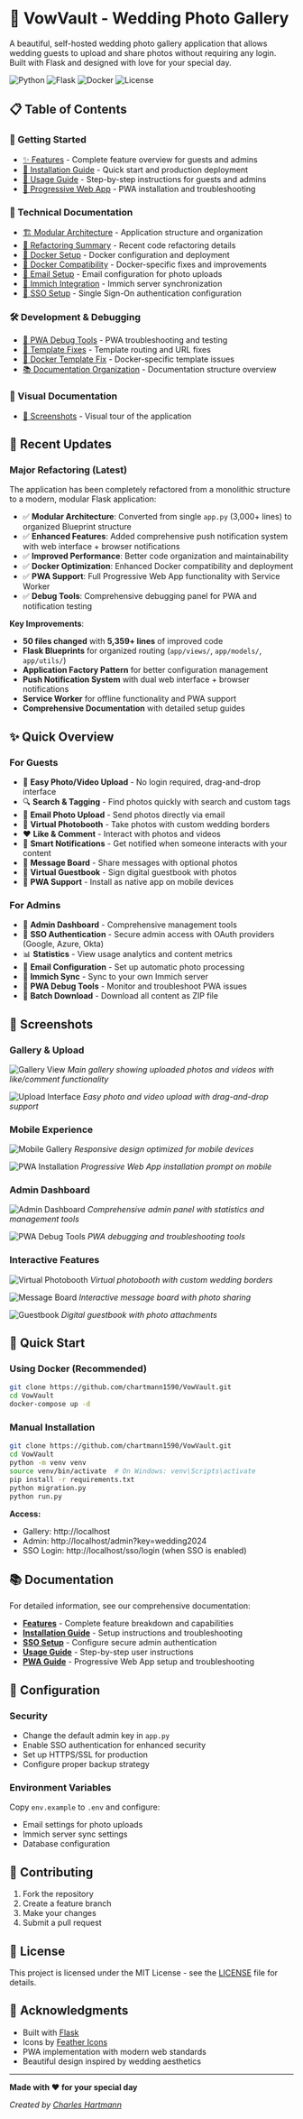 # 💑 VowVault - Wedding Photo Gallery

A beautiful, self-hosted wedding photo gallery application that allows wedding guests to upload and share photos without requiring any login. Built with Flask and designed with love for your special day.

![Python](https://img.shields.io/badge/python-3.11-blue.svg)
![Flask](https://img.shields.io/badge/flask-3.0-green.svg)
![Docker](https://img.shields.io/badge/docker-ready-blue.svg)
![License](https://img.shields.io/badge/license-MIT-green.svg)

## 📋 Table of Contents

### 🚀 Getting Started
- [✨ Features](docs/features.md) - Complete feature overview for guests and admins
- [🚀 Installation Guide](docs/installation.md) - Quick start and production deployment
- [📱 Usage Guide](docs/usage.md) - Step-by-step instructions for guests and admins
- [📱 Progressive Web App](docs/pwa.md) - PWA installation and troubleshooting

### 🔧 Technical Documentation
- [🏗️ Modular Architecture](docs/MODULAR_STRUCTURE.md) - Application structure and organization
- [🔄 Refactoring Summary](docs/REFACTORING_SUMMARY.md) - Recent code refactoring details
- [🐳 Docker Setup](docs/DOCKER_SETUP.md) - Docker configuration and deployment
- [🔧 Docker Compatibility](docs/DOCKER_COMPATIBILITY.md) - Docker-specific fixes and improvements
- [📧 Email Setup](docs/EMAIL_SETUP.md) - Email configuration for photo uploads
- [🔄 Immich Integration](docs/IMMICH_SETUP.md) - Immich server synchronization
- [🔐 SSO Setup](docs/sso_setup.md) - Single Sign-On authentication configuration

### 🛠️ Development & Debugging
- [🔧 PWA Debug Tools](docs/pwa.md#debugging) - PWA troubleshooting and testing
- [📱 Template Fixes](docs/TEMPLATE_FIXES.md) - Template routing and URL fixes
- [🐳 Docker Template Fix](docs/DOCKER_TEMPLATE_FIX.md) - Docker-specific template issues
- [📚 Documentation Organization](docs/ORGANIZATION_SUMMARY.md) - Documentation structure overview

### 📸 Visual Documentation
- [📸 Screenshots](#-screenshots) - Visual tour of the application

## 🔄 Recent Updates

### Major Refactoring (Latest)
The application has been completely refactored from a monolithic structure to a modern, modular Flask application:

- ✅ **Modular Architecture**: Converted from single `app.py` (3,000+ lines) to organized Blueprint structure
- ✅ **Enhanced Features**: Added comprehensive push notification system with web interface + browser notifications
- ✅ **Improved Performance**: Better code organization and maintainability
- ✅ **Docker Optimization**: Enhanced Docker compatibility and deployment
- ✅ **PWA Support**: Full Progressive Web App functionality with Service Worker
- ✅ **Debug Tools**: Comprehensive debugging panel for PWA and notification testing

**Key Improvements**:
- **50 files changed** with **5,359+ lines** of improved code
- **Flask Blueprints** for organized routing (`app/views/`, `app/models/`, `app/utils/`)
- **Application Factory Pattern** for better configuration management
- **Push Notification System** with dual web interface + browser notifications
- **Service Worker** for offline functionality and PWA support
- **Comprehensive Documentation** with detailed setup guides

## ✨ Quick Overview

### For Guests
- 📸 **Easy Photo/Video Upload** - No login required, drag-and-drop interface
- 🔍 **Search & Tagging** - Find photos quickly with search and custom tags
- 📧 **Email Photo Upload** - Send photos directly via email
- 🤳 **Virtual Photobooth** - Take photos with custom wedding borders
- ❤️ **Like & Comment** - Interact with photos and videos
- 🔔 **Smart Notifications** - Get notified when someone interacts with your content
- 💌 **Message Board** - Share messages with optional photos
- 📖 **Virtual Guestbook** - Sign digital guestbook with photos
- 📱 **PWA Support** - Install as native app on mobile devices

### For Admins
- 🔐 **Admin Dashboard** - Comprehensive management tools
- 🔐 **SSO Authentication** - Secure admin access with OAuth providers (Google, Azure, Okta)
- 📊 **Statistics** - View usage analytics and content metrics
- 📧 **Email Configuration** - Set up automatic photo processing
- 🔄 **Immich Sync** - Sync to your own Immich server
- 📱 **PWA Debug Tools** - Monitor and troubleshoot PWA issues
- 💾 **Batch Download** - Download all content as ZIP file

## 📸 Screenshots

### Gallery & Upload
![Gallery View](docs/screenshots/gallery-view.png)
*Main gallery showing uploaded photos and videos with like/comment functionality*

![Upload Interface](docs/screenshots/upload-interface.png)
*Easy photo and video upload with drag-and-drop support*

### Mobile Experience
![Mobile Gallery](docs/screenshots/mobile-gallery.png)
*Responsive design optimized for mobile devices*

![PWA Installation](docs/screenshots/pwa-install.png)
*Progressive Web App installation prompt on mobile*

### Admin Dashboard
![Admin Dashboard](docs/screenshots/admin-dashboard.png)
*Comprehensive admin panel with statistics and management tools*

![PWA Debug Tools](docs/screenshots/pwa-debug.png)
*PWA debugging and troubleshooting tools*

### Interactive Features
![Virtual Photobooth](docs/screenshots/photobooth.png)
*Virtual photobooth with custom wedding borders*

![Message Board](docs/screenshots/message-board.png)
*Interactive message board with photo sharing*

![Guestbook](docs/screenshots/guestbook.png)
*Digital guestbook with photo attachments*

## 🚀 Quick Start

### Using Docker (Recommended)
```bash
git clone https://github.com/chartmann1590/VowVault.git
cd VowVault
docker-compose up -d
```

### Manual Installation
```bash
git clone https://github.com/chartmann1590/VowVault.git
cd VowVault
python -m venv venv
source venv/bin/activate  # On Windows: venv\Scripts\activate
pip install -r requirements.txt
python migration.py
python run.py
```

**Access:** 
- Gallery: http://localhost
- Admin: http://localhost/admin?key=wedding2024
- SSO Login: http://localhost/sso/login (when SSO is enabled)

## 📚 Documentation

For detailed information, see our comprehensive documentation:

- **[Features](docs/features.md)** - Complete feature breakdown and capabilities
- **[Installation Guide](docs/installation.md)** - Setup instructions and troubleshooting
- **[SSO Setup](docs/sso_setup.md)** - Configure secure admin authentication
- **[Usage Guide](docs/usage.md)** - Step-by-step user instructions
- **[PWA Guide](docs/pwa.md)** - Progressive Web App setup and troubleshooting

## 🔧 Configuration

### Security
- Change the default admin key in `app.py`
- Enable SSO authentication for enhanced security
- Set up HTTPS/SSL for production
- Configure proper backup strategy

### Environment Variables
Copy `env.example` to `.env` and configure:
- Email settings for photo uploads
- Immich server sync settings
- Database configuration

## 🤝 Contributing

1. Fork the repository
2. Create a feature branch
3. Make your changes
4. Submit a pull request

## 📄 License

This project is licensed under the MIT License - see the [LICENSE](LICENSE) file for details.

## 🙏 Acknowledgments

- Built with [Flask](https://flask.palletsprojects.com/)
- Icons by [Feather Icons](https://feathericons.com/)
- PWA implementation with modern web standards
- Beautiful design inspired by wedding aesthetics

---

**Made with ❤️ for your special day**

*Created by [Charles Hartmann](https://github.com/chartmann1590)*